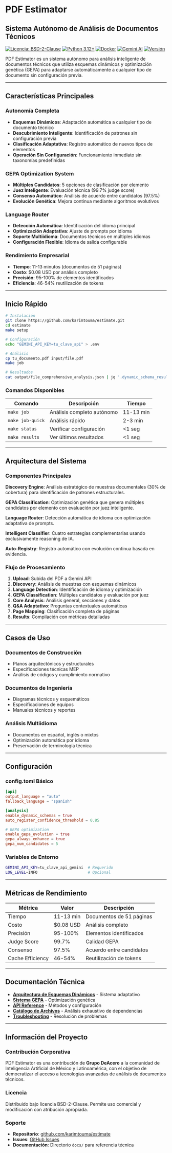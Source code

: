 # PDF Estimator
## Sistema Autónomo de Análisis de Documentos Técnicos

[![Licencia: BSD-2-Clause](https://img.shields.io/badge/Licencia-BSD--2--Clause-blue.svg)](https://opensource.org/licenses/BSD-2-Clause)
[![Python 3.12+](https://img.shields.io/badge/python-3.12+-blue.svg)](https://www.python.org/downloads/)
[![Docker](https://img.shields.io/badge/docker-ready-blue.svg)](https://www.docker.com/)
[![Gemini AI](https://img.shields.io/badge/IA-Gemini%202.5%20Pro-orange.svg)](https://ai.google.dev/)
[![Versión](https://img.shields.io/badge/versión-v2.0.0-blue.svg)](https://github.com/karimtouma/estimate)

PDF Estimator es un sistema autónomo para análisis inteligente de documentos técnicos que utiliza esquemas dinámicos y optimización genética (GEPA) para adaptarse automáticamente a cualquier tipo de documento sin configuración previa.

---

## Características Principales

### Autonomía Completa
- **Esquemas Dinámicos**: Adaptación automática a cualquier tipo de documento técnico
- **Descubrimiento Inteligente**: Identificación de patrones sin configuración previa
- **Clasificación Adaptativa**: Registro automático de nuevos tipos de elementos
- **Operación Sin Configuración**: Funcionamiento inmediato sin taxonomías predefinidas

### GEPA Optimization System
- **Múltiples Candidatos**: 5 opciones de clasificación por elemento
- **Juez Inteligente**: Evaluación técnica (99.7% judge score)
- **Consenso Automático**: Análisis de acuerdo entre candidatos (97.5%)
- **Evolución Genética**: Mejora continua mediante algoritmos evolutivos

### Language Router
- **Detección Automática**: Identificación del idioma principal
- **Optimización Adaptativa**: Ajuste de prompts por idioma
- **Soporte Multiidioma**: Documentos técnicos en múltiples idiomas
- **Configuración Flexible**: Idioma de salida configurable

### Rendimiento Empresarial
- **Tiempo**: 11-13 minutos (documentos de 51 páginas)
- **Costo**: $0.08 USD por análisis completo
- **Precisión**: 95-100% de elementos identificados
- **Eficiencia**: 46-54% reutilización de tokens

---

## Inicio Rápido

```bash
# Instalación
git clone https://github.com/karimtouma/estimate.git
cd estimate
make setup

# Configuración
echo "GEMINI_API_KEY=tu_clave_api" > .env

# Análisis
cp tu_documento.pdf input/file.pdf
make job

# Resultados
cat output/file_comprehensive_analysis.json | jq '.dynamic_schema_results'
```

### Comandos Disponibles

| Comando | Descripción | Tiempo |
|---------|-------------|--------|
| `make job` | Análisis completo autónomo | 11-13 min |
| `make job-quick` | Análisis rápido | 2-3 min |
| `make status` | Verificar configuración | <1 seg |
| `make results` | Ver últimos resultados | <1 seg |

---

## Arquitectura del Sistema

### Componentes Principales

**Discovery Engine**: Análisis estratégico de muestras documentales (30% de cobertura) para identificación de patrones estructurales.

**GEPA Classification**: Optimización genética que genera múltiples candidatos por elemento con evaluación por juez inteligente.

**Language Router**: Detección automática de idioma con optimización adaptativa de prompts.

**Intelligent Classifier**: Cuatro estrategias complementarias usando exclusivamente reasoning de IA.

**Auto-Registry**: Registro automático con evolución continua basada en evidencia.

### Flujo de Procesamiento

1. **Upload**: Subida del PDF a Gemini API
2. **Discovery**: Análisis de muestras con esquemas dinámicos
3. **Language Detection**: Identificación de idioma y optimización
4. **GEPA Classification**: Múltiples candidatos y evaluación por juez
5. **Core Analysis**: Análisis general, secciones y datos
6. **Q&A Adaptativo**: Preguntas contextuales automáticas
7. **Page Mapping**: Clasificación completa de páginas
8. **Results**: Compilación con métricas detalladas

---

## Casos de Uso

### Documentos de Construcción
- Planos arquitectónicos y estructurales
- Especificaciones técnicas MEP
- Análisis de códigos y cumplimiento normativo

### Documentos de Ingeniería
- Diagramas técnicos y esquemáticos
- Especificaciones de equipos
- Manuales técnicos y reportes

### Análisis Multiidioma
- Documentos en español, inglés o mixtos
- Optimización automática por idioma
- Preservación de terminología técnica

---

## Configuración

### config.toml Básico

```toml
[api]
output_language = "auto"
fallback_language = "spanish"

[analysis]
enable_dynamic_schemas = true
auto_register_confidence_threshold = 0.85

# GEPA optimization
enable_gepa_evolution = true
gepa_always_enhance = true
gepa_num_candidates = 5
```

### Variables de Entorno

```bash
GEMINI_API_KEY=tu_clave_api_gemini  # Requerido
LOG_LEVEL=INFO                      # Opcional
```

---

## Métricas de Rendimiento

| Métrica | Valor | Descripción |
|---------|--------|-------------|
| Tiempo | 11-13 min | Documentos de 51 páginas |
| Costo | $0.08 USD | Análisis completo |
| Precisión | 95-100% | Elementos identificados |
| Judge Score | 99.7% | Calidad GEPA |
| Consenso | 97.5% | Acuerdo entre candidatos |
| Cache Efficiency | 46-54% | Reutilización de tokens |

---

## Documentación Técnica

- **[Arquitectura de Esquemas Dinámicos](docs/dynamic-schemas-architecture.md)** - Sistema adaptativo
- **[Sistema GEPA](docs/gepa-system-architecture.md)** - Optimización genética
- **[API Reference](docs/api-reference.md)** - Métodos y configuración
- **[Catálogo de Archivos](docs/file-catalog.md)** - Análisis exhaustivo de dependencias
- **[Troubleshooting](docs/troubleshooting-guide.md)** - Resolución de problemas

---

## Información del Proyecto

### Contribución Corporativa

PDF Estimator es una contribución de **Grupo DeAcero** a la comunidad de Inteligencia Artificial de México y Latinoamérica, con el objetivo de democratizar el acceso a tecnologías avanzadas de análisis de documentos técnicos.

### Licencia

Distribuido bajo licencia BSD-2-Clause. Permite uso comercial y modificación con atribución apropiada.

### Soporte

- **Repositorio**: [github.com/karimtouma/estimate](https://github.com/karimtouma/estimate)
- **Issues**: [GitHub Issues](https://github.com/karimtouma/estimate/issues)
- **Documentación**: Directorio `docs/` para referencia técnica
